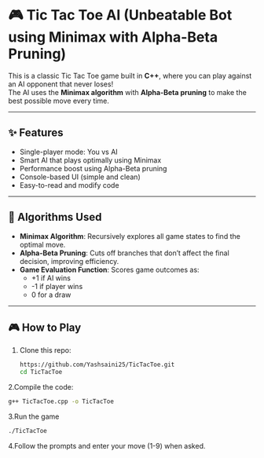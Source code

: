 # 🎮 Tic Tac Toe AI (Unbeatable Bot using Minimax with Alpha-Beta Pruning)

This is a classic Tic Tac Toe game built in **C++**, where you can play against an AI opponent that never loses!  
The AI uses the **Minimax algorithm** with **Alpha-Beta pruning** to make the best possible move every time.

---

## ✨ Features

- Single-player mode: You vs AI
- Smart AI that plays optimally using Minimax
- Performance boost using Alpha-Beta pruning
- Console-based UI (simple and clean)
- Easy-to-read and modify code

---

## 🧠 Algorithms Used

- **Minimax Algorithm**: Recursively explores all game states to find the optimal move.
- **Alpha-Beta Pruning**: Cuts off branches that don’t affect the final decision, improving efficiency.
- **Game Evaluation Function**: Scores game outcomes as:
  - +1 if AI wins
  - -1 if player wins
  - 0 for a draw

---

## 🎮 How to Play

1. Clone this repo:
   ```bash
   https://github.com/Yashsaini25/TicTacToe.git
   cd TicTacToe
   ```

2.Compile the code:
  ```bash
  g++ TicTacToe.cpp -o TicTacToe
  ```

3.Run the game
  ```bash
  ./TicTacToe
  ```

4.Follow the prompts and enter your move (1-9) when asked.




